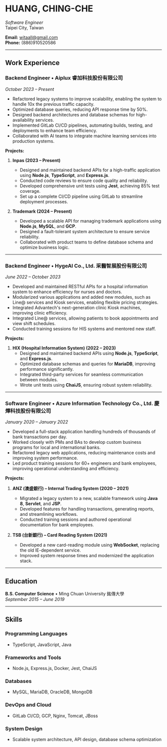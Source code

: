 # HUANG, CHING-CHE  
_Software Engineer_  
Taipei City, Taiwan  

**Email:** witaall@gmail.com  
**Phone:** (886)910520586  

---

## Work Experience  

### Backend Engineer • Aiplux 睿加科技股份有限公司  
_October 2023 – Present_  
- Refactored legacy systems to improve scalability, enabling the system to handle 10x the previous traffic capacity.  
- Optimized database queries, reducing API response time by 50%.  
- Designed backend architectures and database schemas for high-availability services.  
- Implemented GitLab CI/CD pipelines, automating builds, testing, and deployments to enhance team efficiency.  
- Collaborated with AI teams to integrate machine learning services into production systems.  

**Projects:**  

1. **Inpas (2023 – Present)**  
   - Designed and maintained backend APIs for a high-traffic application using **Node.js**, **TypeScript**, and **Express.js**.  
   - Conducted code reviews to ensure code quality and reliability.  
   - Developed comprehensive unit tests using **Jest**, achieving 85% test coverage.  
   - Set up a complete CI/CD pipeline using GitLab to streamline deployment processes.  

2. **Trademark (2024 – Present)**  
   - Developed a scalable API for managing trademark applications using **Node.js**, **MySQL**, and **GCP**.  
   - Designed a fault-tolerant system architecture to ensure service reliability.  
   - Collaborated with product teams to define database schema and optimize business logic.  

---

### Backend Engineer • HygeAI Co., Ltd. 采醫智展股份有限公司  
_June 2022 – October 2023_  
- Developed and maintained RESTful APIs for a hospital information system to enhance efficiency for nurses and doctors.  
- Modularized various applications and added new modules, such as Line@ services and Kiosk services, enabling flexible pricing strategies.  
- Integrated Advantech's next-generation clinic Kiosk machines, improving clinic efficiency.  
- Integrated Line@ services, allowing patients to book appointments and view shift schedules.  
- Conducted training sessions for HIS systems and mentored new staff.  

**Projects:**  

1. **HIX (Hospital Information System) (2022 – 2023)**  
   - Designed and maintained backend APIs using **Node.js**, **TypeScript**, and **Express.js**.  
   - Optimized database schemas and queries for **MariaDB**, improving performance significantly.  
   - Integrated third-party services for seamless communication between modules.  
   - Wrote unit tests using **ChaiJS**, ensuring robust system reliability.  

---

### Software Engineer • Azure Information Technology Co., Ltd. 慶燁科技股份有限公司  
_January 2020 – January 2022_  
- Developed a full-stack application handling hundreds of thousands of bank transactions per day.  
- Worked closely with PMs and BAs to develop custom business programs for local and international banks.  
- Refactored legacy web applications, reducing maintenance costs and improving system performance.  
- Led product training sessions for 60+ engineers and bank employees, improving operational understanding and efficiency.  

**Projects:**  

1. **ANZ (澳盛銀行) – Internal Trading System (2020 – 2021)**  
   - Migrated a legacy system to a new, scalable framework using **Java 8**, **Servlet**, and **JSP**.  
   - Developed features for handling transactions, generating reports, and streamlining workflows.  
   - Conducted training sessions and authored operational documentation for bank employees.  

2. **TSB (台新銀行) – Card Reading System (2021)**  
   - Developed a new card-reading module using **WebSocket**, replacing the old IE-dependent service.  
   - Improved system response times and modernized the application stack.  

---

## Education  

**B.S. Computer Science** • Ming Chuan University 銘傳大學  
_September 2015 – June 2019_  

---

## Skills  

### Programming Languages  
- TypeScript, JavaScript, Java  

### Frameworks and Tools  
- Node.js, Express.js, Docker, Jest, ChaiJS  

### Databases  
- MySQL, MariaDB, OracleDB, MongoDB  

### DevOps and Cloud  
- GitLab CI/CD, GCP, Nginx, Tomcat, JBoss  

### System Design  
- Scalable system architecture, API design, database schema optimization  
